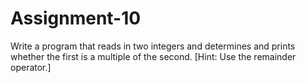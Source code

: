 # Assignment-10


Write a program that reads in two integers and determines and prints whether
the first is a multiple of the second. [Hint: Use the remainder operator.]
